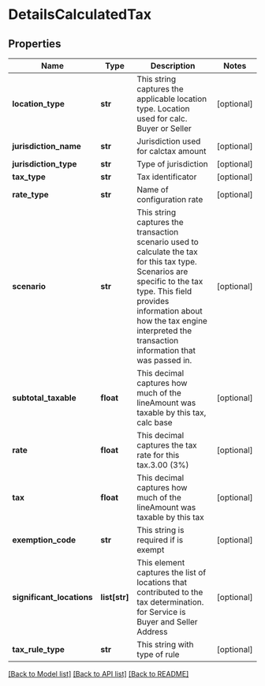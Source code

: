 # DetailsCalculatedTax

## Properties
Name | Type | Description | Notes
------------ | ------------- | ------------- | -------------
**location_type** | **str** | This string captures the applicable location type. Location used for calc. Buyer or Seller | [optional] 
**jurisdiction_name** | **str** | Jurisdiction used for calctax amount | [optional] 
**jurisdiction_type** | **str** | Type of jurisdiction | [optional] 
**tax_type** | **str** | Tax identificator | [optional] 
**rate_type** | **str** | Name of configuration rate | [optional] 
**scenario** | **str** | This string captures the transaction scenario used to calculate the tax for this tax type. Scenarios are specific to the tax type. This field provides information about how the tax engine interpreted the transaction information that was passed in. | [optional] 
**subtotal_taxable** | **float** | This decimal captures how much of the lineAmount was taxable by this tax, calc base | [optional] 
**rate** | **float** | This decimal captures the tax rate for this tax.3.00 (3%) | [optional] 
**tax** | **float** | This decimal captures how much of the lineAmount was taxable by this tax | [optional] 
**exemption_code** | **str** | This string is required if is exempt | [optional] 
**significant_locations** | **list[str]** | This element captures the list of locations that contributed to the tax determination. for Service is Buyer and Seller Address | [optional] 
**tax_rule_type** | **str** | This string with type of rule | [optional] 

[[Back to Model list]](../README.md#documentation-for-models) [[Back to API list]](../README.md#documentation-for-api-endpoints) [[Back to README]](../README.md)



